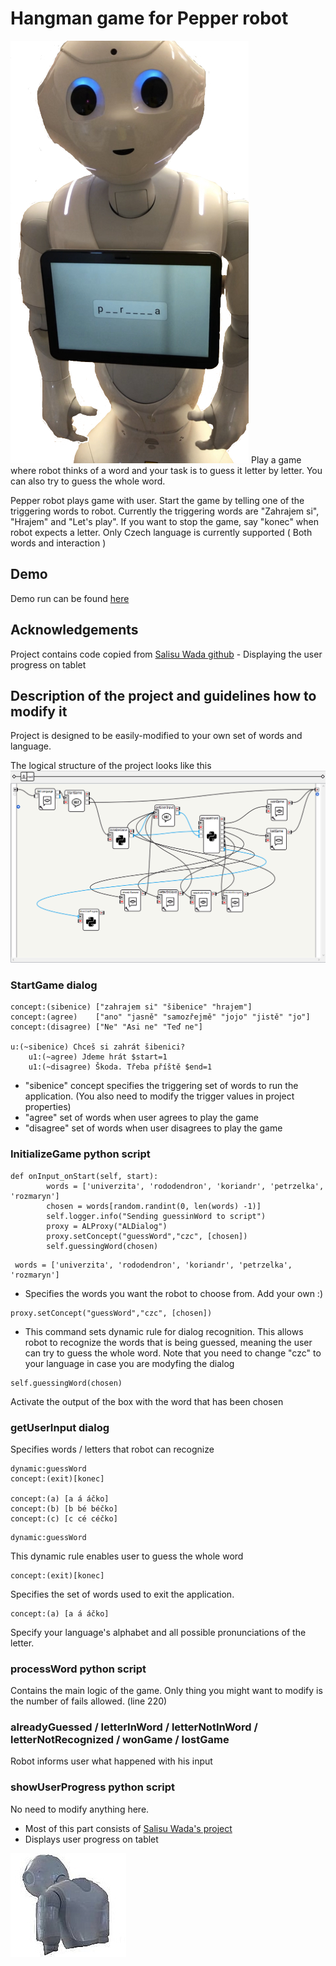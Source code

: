 # Hangman game for Pepper robot
![karelInAction](https://github.com/Fapannen/Pepper-Akinator/blob/master/Pepper-Akinator/img/KarelFinal.jpg)
Play a game where robot thinks of a word and your task is to guess it letter by letter. You can also try to guess the whole word.

Pepper robot plays game with user. Start the game by telling one of the triggering words to robot.
Currently the triggering words are "Zahrajem si", "Hrajem" and "Let's play". If you want to stop the game, say "konec" when robot expects a letter.
Only Czech language is currently supported ( Both words and interaction )

## Demo
Demo run can be found [here](https://youtu.be/dvelpUd6uBg)

## Acknowledgements
Project contains code copied from [Salisu Wada github](https://github.com/salisuwy/Pepper-Robot-Displays-User-Input) - Displaying the user progress on tablet

## Description of the project and guidelines how to modify it
Project is designed to be easily-modified to your own set of words and language.

The logical structure of the project looks like this
![StructureOfTheProject](https://github.com/Fapannen/Pepper-Akinator/blob/master/Pepper-Akinator/img/structure.png)


### StartGame dialog
```
concept:(sibenice) ["zahrajem si" "šibenice" "hrajem"]
concept:(agree)    ["ano" "jasně" "samozřejmě" "jojo" "jistě" "jo"]
concept:(disagree) ["Ne" "Asi ne" "Teď ne"]

u:(~sibenice) Chceš si zahrát šibenici?
    u1:(~agree) Jdeme hrát $start=1
    u1:(~disagree) Škoda. Třeba příště $end=1
```

- "sibenice" concept specifies the triggering set of words to run the application. (You also need to modify the trigger values in project properties)
- "agree" set of words when user agrees to play the game
- "disagree" set of words when user disagrees to play the game


### InitializeGame python script
```
def onInput_onStart(self, start):
        words = ['univerzita', 'rododendron', 'koriandr', 'petrzelka', 'rozmaryn']
        chosen = words[random.randint(0, len(words) -1)]
        self.logger.info("Sending guessinWord to script")
        proxy = ALProxy("ALDialog")
        proxy.setConcept("guessWord","czc", [chosen])
        self.guessingWord(chosen)
```



```
 words = ['univerzita', 'rododendron', 'koriandr', 'petrzelka', 'rozmaryn']
```
- Specifies the words you want the robot to choose from. Add your own :) 


```
proxy.setConcept("guessWord","czc", [chosen])
```
- This command sets dynamic rule for dialog recognition. This allows robot to recognize the words that is being guessed, meaning the user can try to guess the whole word. Note that you need to change "czc" to your language in case you are modyfing the dialog


```
self.guessingWord(chosen)
```
Activate the output of the box with the word that has been chosen



### getUserInput dialog
Specifies words / letters that robot can recognize

```
dynamic:guessWord
concept:(exit)[konec]

concept:(a) [a á áčko]
concept:(b) [b bé béčko]
concept:(c) [c cé céčko]
```



```
dynamic:guessWord
```
This dynamic rule enables user to guess the whole word


```
concept:(exit)[konec]
```
Specifies the set of words used to exit the application.


```
concept:(a) [a á áčko]
```
Specify your language's alphabet and all possible pronunciations of the letter.


### processWord python script
Contains the main logic of the game. Only thing you might want to modify is the number of fails allowed. (line 220)


### alreadyGuessed / letterInWord / letterNotInWord / letterNotRecognized / wonGame / lostGame
Robot informs user what happened with his input


### showUserProgress python script
No need to modify anything here.

- Most of this part consists of [Salisu Wada's project](https://github.com/salisuwy/Pepper-Robot-Displays-User-Input)
- Displays user progress on tablet




![karel](https://github.com/Fapannen/Pepper-Akinator/blob/master/Pepper-Akinator/img/karelupload.jpg)
